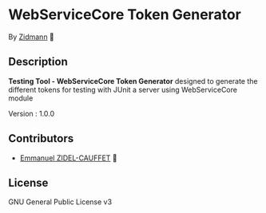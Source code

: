 # WebServiceCore Token Generator

By [Zidmann](mailto:emmanuel.zidel@gmail.com) :bow: 

## Description

**Testing Tool - WebServiceCore Token Generator** designed to generate the different tokens for testing with JUnit a server using WebServiceCore module

Version : 1.0.0

## Contributors

* [Emmanuel ZIDEL-CAUFFET](mailto:emmanuel.zidel@gmail.com) :bow: 

## License

GNU General Public License v3
